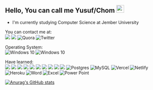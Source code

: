 <h2>Hello, You can call me Yusuf/Chom <img src="https://media.giphy.com/media/hvRJCLFzcasrR4ia7z/giphy.gif" width="25px" height="25px"></h2>

- I'm currently studying Computer Science at Jember University

You can contact me at:<br>
<a href="https://instagram/muhammad_y_ramadhani"><img src="https://img.shields.io/badge/Instagram-E4405F?style=for-the-badge&logo=instagram&logoColor=white"></a>
<a href="mailto:dhanyrama151221@gmail.com"><img src="https://img.shields.io/badge/Gmail-D14836?style=for-the-badge&logo=gmail&logoColor=white"></a>
<img alt="Quora" src="https://img.shields.io/badge/Quora-%23B92B27.svg?&style=for-the-badge&logo=Quora&logoColor=white"/>
<img alt="Twitter" src="https://img.shields.io/badge/Twitter-1DA1F2?style=for-the-badge&logo=twitter&logoColor=white"/>

Operating System:<br>
<img alt="Windows 10" src="https://img.shields.io/badge/Windows-Lenovo_Ideapad_Slim_3-0078D6?style=for-the-badge&logo=windows&logoColor=white" />
<img alt="Windows 10" src="https://img.shields.io/badge/AMD-Ryzen_5_5500U-ED1C24?style=for-the-badge&logo=amd&logoColor=white" />

Have learned:<br>
<img src="https://img.shields.io/badge/html5%20-%23E34F26.svg?&style=for-the-badge&logo=html5&logoColor=white"/>
<img src="https://img.shields.io/badge/css3%20-%231572B6.svg?&style=for-the-badge&logo=css3&logoColor=white"/>
<img src="https://img.shields.io/badge/javascript%20-%23323330.svg?&style=for-the-badge&logo=javascript&logoColor=%23F7DF1E"/>
<img src="https://img.shields.io/badge/Python%20-%233776AB.svg?&style=for-the-badge&logo=Python&logoColor=white"/>
<img src="https://img.shields.io/badge/php-%23777BB4.svg?&style=for-the-badge&logo=php&logoColor=white"/>
<img src="https://img.shields.io/badge/laravel%20-%23FF2D20.svg?&style=for-the-badge&logo=laravel&logoColor=white"/>
<img src="https://img.shields.io/badge/React-20232A?style=for-the-badge&logo=react&logoColor=61DAFB"/>
<img src="https://img.shields.io/badge/bootstrap%20-%23563D7C.svg?&style=for-the-badge&logo=bootstrap&logoColor=white"/>
<img src="https://img.shields.io/badge/Tailwind_CSS-38B2AC?style=for-the-badge&logo=tailwind-css&logoColor=white"/>
<img src="https://img.shields.io/badge/git%20-%23F05033.svg?&style=for-the-badge&logo=git&logoColor=white"/>
<img alt="Postgres" src ="https://img.shields.io/badge/postgres-%23316192.svg?&style=for-the-badge&logo=postgresql&logoColor=white"/>
<img alt="MySQL" src="https://img.shields.io/badge/mysql-%2300f.svg?&style=for-the-badge&logo=mysql&logoColor=white"/>
<img alt="Vercel" src="https://img.shields.io/badge/Vercel-000000?style=for-the-badge&logo=vercel&logoColor=white"/>
<img alt="Netlify" src="https://img.shields.io/badge/Netlify-00C7B7?style=for-the-badge&logo=netlify&logoColor=white"/>
<img alt="Heroku" src="https://img.shields.io/badge/Heroku-430098?style=for-the-badge&logo=heroku&logoColor=white"/>
<img alt="Word" src="https://img.shields.io/badge/Microsoft_Word-2B579A?style=for-the-badge&logo=microsoft-word&logoColor=white"/>
<img alt="Excel" src="https://img.shields.io/badge/Microsoft_Excel-217346?style=for-the-badge&logo=microsoft-excel&logoColor=white"/>
<img alt="Power Point" src="https://img.shields.io/badge/Microsoft_PowerPoint-B7472A?style=for-the-badge&logo=microsoft-powerpoint&logoColor=white"/>

[![Anurag's GitHub stats](https://github-readme-stats.vercel.app/api?username=ramadhani151221&theme=radical&show_icons=true)](https://github.com/anuraghazra/github-readme-stats)
